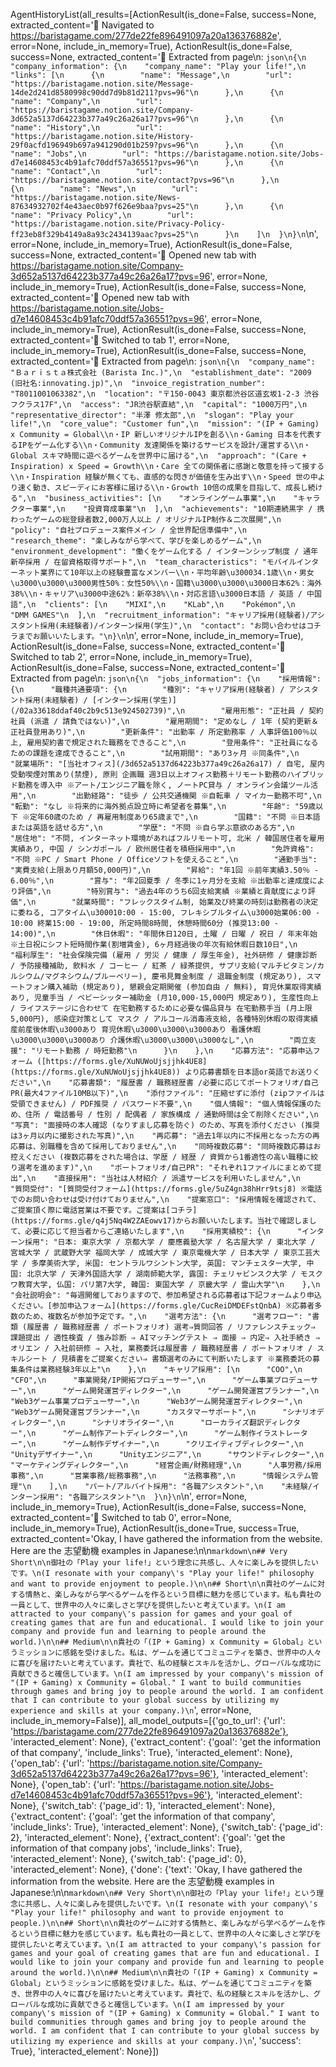 AgentHistoryList(all_results=[ActionResult(is_done=False, success=None, extracted_content='🔗  Navigated to https://baristagame.com/277de22fe896491097a20a136376882e', error=None, include_in_memory=True), ActionResult(is_done=False, success=None, extracted_content='📄  Extracted from page\n: ```json\n{\n  "company_information": {\n    "company_name": "Play your life!",\n    "links": [\n      {\n        "name": "Message",\n        "url": "https://baristagame.notion.site/Message-14de2d241d8580998c90dd7d9b81d211?pvs=96"\n      },\n      {\n        "name": "Company",\n        "url": "https://baristagame.notion.site/Company-3d652a5137d64223b377a49c26a26a17?pvs=96"\n      },\n      {\n        "name": "History",\n        "url": "https://baristagame.notion.site/History-29f0acfd196949b697a941290d01b259?pvs=96"\n      },\n      {\n        "name": "Jobs",\n        "url": "https://baristagame.notion.site/Jobs-d7e14608453c4b91afc70ddf57a36551?pvs=96"\n      },\n      {\n        "name": "Contact",\n        "url": "https://baristagame.notion.site/contact?pvs=96"\n      },\n            {\n        "name": "News",\n        "url": "https://baristagame.notion.site/News-87634932702f4e43aec0b97f626e9baa?pvs=25"\n      },\n      {\n        "name": "Privacy Policy",\n        "url": "https://baristagame.notion.site/Privacy-Policy-ff23eb8f329b4149a8a93c2434139aac?pvs=25"\n      }\n    ]\n  }\n}\n```\n', error=None, include_in_memory=True), ActionResult(is_done=False, success=None, extracted_content='🔗  Opened new tab with https://baristagame.notion.site/Company-3d652a5137d64223b377a49c26a26a17?pvs=96', error=None, include_in_memory=True), ActionResult(is_done=False, success=None, extracted_content='🔗  Opened new tab with https://baristagame.notion.site/Jobs-d7e14608453c4b91afc70ddf57a36551?pvs=96', error=None, include_in_memory=True), ActionResult(is_done=False, success=None, extracted_content='🔄  Switched to tab 1', error=None, include_in_memory=True), ActionResult(is_done=False, success=None, extracted_content='📄  Extracted from page\n: ```json\n{\n  "company_name": "Ｂａｒｉｓｔａ株式会社 (Barista Inc.)",\n  "establishment_date": "2009 (旧社名:innovating.jp)",\n  "invoice_registration_number": "T8011001063382",\n  "location": "〒150-0043 東京都渋谷区道玄坂1-2-3 渋谷フクラス17F",\n  "access": "JR渋谷駅直結",\n  "capital": "1000万円",\n  "representative_director": "半澤 修太郎",\n  "slogan": "Play your life!",\n  "core_value": "Customer fun",\n  "mission": "(IP + Gaming) x Community = Global\\n・IP 新しいオリジナルIPを創る\\n・Gaming 日本を代表するIPをゲーム化する\\n・Community 友達関係を築けるサービスを設計/運営する\\n・Global スキマ時間に遊べるゲームを世界中に届ける",\n  "approach": "(Care + Inspiration) x Speed = Growth\\n・Care 全ての関係者に感謝と敬意を持って接する\\n・Inspiration 経験が無くても、直感的な閃きが価値を生み出す\\n・Speed 世の中より速く動き、スピーディにお客様に届ける\\n・Growth 10倍の成果を目指して、成長し続ける",\n  "business_activities": [\n    "オンラインゲーム事業",\n    "キャラクター事業",\n    "投資育成事業"\n  ],\n  "achievements": "10期連続黒字 / 携わったゲームの総登録者数2,000万人以上 / オリジナルIP制作＆二次展開",\n  "policy": "自社プロデュース案件メイン / 全世界配信準備中",\n  "research_theme": "楽しみながら学べて、学びを楽しめるゲーム",\n  "environment_development": "働くをゲーム化する / インターンシップ制度 / 通年新卒採用 / 在留資格取得サポート",\n  "team_characteristics": "モバイルインターネット業界にて10年以上の経験豊富なメンバー\\n・平均年齢\u300034.1歳\\n・男女\u3000\u3000\u3000男性50%：女性50%\\n・国籍\u3000\u3000\u3000日本62%：海外38%\\n・キャリア\u3000中途62%：新卒38%\\n・対応言語\u3000日本語 / 英語 / 中国語",\n  "clients": [\n    "MIXI",\n    "KLab",\n    "Pokémon",\n    "DMM GAMES"\n  ],\n  "recruitment_information": "キャリア採用(経験者)/アシスタント採用(未経験者)/インターン採用(学生)",\n  "contact": "お問い合わせはコチラまでお願いいたします。"\n}\n```\n', error=None, include_in_memory=True), ActionResult(is_done=False, success=None, extracted_content='🔄  Switched to tab 2', error=None, include_in_memory=True), ActionResult(is_done=False, success=None, extracted_content='📄  Extracted from page\n: ```json\n{\n  "jobs_information": {\n    "採用情報": {\n      "職種共通要項": {\n        "種別": "キャリア採用(経験者) / アシスタント採用(未経験者) / [インターン採用(学生)](/02a33618ddaf40c2b9c513e924502739)",\n        "雇用形態": "正社員 / 契約社員 (派遣 / 請負ではない)",\n        "雇用期間": "定めなし / 1年 (契約更新＆正社員登用あり)",\n        "更新条件": "出勤率 / 所定勤務率 / 人事評価100％以上, 雇用契約書で規定された職務をできること",\n        "登用条件": "正社員になるための課題を達成できること",\n        "試用期間": "あり3ヶ月 ※同条件",\n        "就業場所": "[当社オフィス](/3d652a5137d64223b377a49c26a26a17) / 自宅, 屋内受動喫煙対策あり(禁煙), 原則 企画職 週3日以上オフィス勤務＋リモート勤務のハイブリッド勤務を導入中 ※アート/エンジニア職を除く, ノートPC貸与 / オンライン会議ツール活用",\n        "出勤経路": "徒歩 / 公共交通機関 ※自転車 / マイカー勤務不可",\n        "転勤": "なし ※将来的に海外拠点設立時に希望者を募集",\n        "年齢": "59歳以下 ※定年60歳のため / 再雇用制度あり65歳まで",\n        "国籍": "不問 ※日本語または英語を話せる方",\n        "学歴": "不問 ※自ら学ぶ意欲のある方",\n        "居住地": "不問, インターネット環境があればフルリモート可, 北米 / 韓国居住者を雇用実績あり, 中国 / シンガポール / 欧州居住者を積極採用中",\n        "免許資格": "不問 ※PC / Smart Phone / Officeソフトを使えること",\n        "通勤手当": "実費支給(上限あり月額50,000円)",\n        "昇給": "年1回 ※前年実績3.50％ - 6.00％",\n        "賞与": "年2回夏季 / 冬季に1ヶ月分を支給 ※出勤率と達成度により評価",\n        "特別賞与": "過去4年のうち6回支給実績 ※業績と貢献度により評価",\n        "就業時間": "フレックスタイム制, 始業及び終業の時刻は勤務者の決定に委ねる, コアタイム\u300010:00 - 15:00, フレキシブルタイム\u3000始業06:00 - 10:00 終業15:00 - 19:00, 所定時間8時間, 休憩時間60分 (推奨13:00 - 14:00)",\n        "休日休暇": "年間休日120日, 土曜 / 日曜 / 祝日 / 年末年始 ※土日祝にシフト短時間作業(割増賃金), 6ヶ月経過後の年次有給休暇日数10日",\n        "福利厚生": "社会保険完備 (雇用 / 労災 / 健康 / 厚生年金), 社外研修 / 健康診断 / 予防接種補助, 飲料水 / コーヒー / 紅茶 / 緑茶提供, サプリ支給(マルチビタミン/カルシウム/マグネシウム/ブルーベリー), 慶弔見舞金制度 / 退職金制度 (規定あり), スマートフォン購入補助 (規定あり), 懇親会定期開催 (参加自由 / 無料), 育児休業取得実績あり, 児童手当 / ベビーシッター補助金 (月10,000-15,000円 規定あり), 生産性向上 / ライフステージに合わせて 在宅勤務するために必要な備品貸与 在宅勤務手当 (月上限5,000円), 感染症対策として マスク / アルコール消毒液支給, 各種特別休暇の取得実績 産前産後休暇\u3000あり 育児休暇\u3000\u3000\u3000あり 看護休暇\u3000\u3000\u3000あり 介護休暇\u3000\u3000\u3000なし",\n        "両立支援": "リモート勤務 / 時短勤務"\n      }\n    },\n    "応募方法": "応募申込フォーム ([https://forms.gle/XuNUWoUjsjjhk4UE8](https://forms.gle/XuNUWoUjsjjhk4UE8)) より応募書類を日本語or英語でお送りください",\n    "応募書類": "履歴書 / 職務経歴書 /必要に応じてポートフォリオ/自己PR(最大4ファイル10MB以下)",\n    "添付ファイル": "圧縮せずに添付 (zipファイルは受領できません) / PDF推奨 / パスワード不要",\n    "個人情報": "個人情報保護のため、住所 / 電話番号 / 性別 / 配偶者 / 家族構成 / 通勤時間は全て削除ください",\n    "写真": "面接時の本人確認 (なりすまし応募を防ぐ) のため、写真を添付ください (推奨は3ヶ月以内に撮影された写真)",\n    "再応募": "過去1年以内に不採用となった方の再応募は、別職種を含めて採用しておりません",\n    "同時複数応募": "同時複数応募はお控えください (複数応募をされた場合は、学歴 / 経歴 / 資質から1番適性の高い職種に絞り選考を進めます)",\n    "ポートフォリオ/自己PR": "それぞれ1ファイルにまとめて提出",\n    "直接採用": "当社は人材紹介 / 派遣サービスを利用いたしません",\n    "質問受付": "[質問受付フォーム](https://forms.gle/5uZ4gn38hHrr9tsj8) ※電話でのお問い合わせは受け付けておりません",\n    "提案窓口": "採用情報を確認されて、ご提案頂く際に電話営業は不要です。ご提案は[コチラ](https://forms.gle/q4j5Nq4W2ZAEowv17)からお願いいたします。当社で確認しまして、必要に応じて担当者からご連絡いたします",\n    "採用実績校": {\n      "インターン採用": "日本: 東京大学 / 京都大学 / 慶應義塾大学 / 名古屋大学 / 東北大学 / 宮城大学 / 武蔵野大学 福岡大学 / 成城大学 / 東京電機大学 / 日本大学 / 東京工芸大学 / 多摩美術大学, 米国: セントラルワシントン大学, 英国: マンチェスター大学, 中国: 北京大学 / 天津外国語大学 / 湖南師範大学, 露国: チェリャビンスク大学 / モスクワ教育大学, 仏国: パリ第7大学, 韓国: 東国大学 / 京畿大学 / 霊山大学"\n    },\n    "会社説明会": "毎週開催しておりますので、参加希望される応募者は下記フォームより申込ください。[参加申込フォーム](https://forms.gle/CucReiDMDEFstQnbA) ※応募者多数のため、複数名が参加予定です。",\n    "選考方法": {\n      "選考フロー": "書類 (履歴書 / 職務経歴書 / ポートフォリオ) 選考⇒質問回答 / リファレンスチェック⇒ 課題提出 / 適性検査 / 強み診断 ⇒ AIマッチングテスト ⇒ 面接 ⇒ 内定⇒ 入社手続き ⇒ オリエン / 入社前研修 ⇒ 入社, 業務委託は履歴書 / 職務経歴書 / ポートフォリオ / スキルシート / 見積書をご提案ください⇒ 書類選考のみにて判断いたします ※業務委託の募集条件は業務経験3年以上"\n    },\n    "キャリア採用": [\n      "COO",\n      "CFO",\n      "事業開発/IP開拓プロデューサー",\n      "ゲーム事業プロデューサー",\n      "ゲーム開発運営ディレクター",\n      "ゲーム開発運営プランナー",\n      "Web3ゲーム事業プロデューサー",\n      "Web3ゲーム開発運営ディレクター",\n      "Web3ゲーム開発運営プランナー",\n      "カスタマーサポート",\n      "シナリオディレクター",\n      "シナリオライター",\n      "ローカライズ翻訳ディレクター",\n      "ゲーム制作アートディレクター",\n      "ゲーム制作イラストレーター",\n      "ゲーム制作デザイナー",\n      "クリエイティブディレクター",\n      "Unityデザイナー",\n      "Unityエンジニア",\n      "サウンドディレクター",\n      "マーケティングディレクター",\n      "経営企画/財務経理",\n      "人事労務/採用事務",\n      "営業事務/総務事務",\n      "法務事務",\n      "情報システム管理"\n    ],\n    "パート/アルバイト採用": "各職アシスタント",\n    "未経験/インターン採用": "各職アシスタント"\n  }\n}\n```\n', error=None, include_in_memory=True), ActionResult(is_done=False, success=None, extracted_content='🔄  Switched to tab 0', error=None, include_in_memory=True), ActionResult(is_done=True, success=True, extracted_content='Okay, I have gathered the information from the website. Here are the 志望動機 examples in Japanese:\n\n```markdown\n## Very Short\n\n御社の「Play your life!」という理念に共感し、人々に楽しみを提供したいです。\n(I resonate with your company\'s "Play your life!" philosophy and want to provide enjoyment to people.)\n\n## Short\n\n貴社のゲームに対する情熱と、楽しみながら学べるゲームを作るという目標に魅力を感じています。私も貴社の一員として、世界中の人々に楽しさと学びを提供したいと考えています。\n(I am attracted to your company\'s passion for games and your goal of creating games that are fun and educational. I would like to join your company and provide fun and learning to people around the world.)\n\n## Medium\n\n貴社の「(IP + Gaming) x Community = Global」というミッションに感銘を受けました。私は、ゲームを通じてコミュニティを築き、世界中の人々に喜びを届けたいと考えています。貴社で、私の経験とスキルを活かし、グローバルな成功に貢献できると確信しています。\n(I am impressed by your company\'s mission of "(IP + Gaming) x Community = Global." I want to build communities through games and bring joy to people around the world. I am confident that I can contribute to your global success by utilizing my experience and skills at your company.)\n```', error=None, include_in_memory=False)], all_model_outputs=[{'go_to_url': {'url': 'https://baristagame.com/277de22fe896491097a20a136376882e'}, 'interacted_element': None}, {'extract_content': {'goal': 'get the information of that company', 'include_links': True}, 'interacted_element': None}, {'open_tab': {'url': 'https://baristagame.notion.site/Company-3d652a5137d64223b377a49c26a26a17?pvs=96'}, 'interacted_element': None}, {'open_tab': {'url': 'https://baristagame.notion.site/Jobs-d7e14608453c4b91afc70ddf57a36551?pvs=96'}, 'interacted_element': None}, {'switch_tab': {'page_id': 1}, 'interacted_element': None}, {'extract_content': {'goal': 'get the information of that company', 'include_links': True}, 'interacted_element': None}, {'switch_tab': {'page_id': 2}, 'interacted_element': None}, {'extract_content': {'goal': 'get the information of that company jobs', 'include_links': True}, 'interacted_element': None}, {'switch_tab': {'page_id': 0}, 'interacted_element': None}, {'done': {'text': 'Okay, I have gathered the information from the website. Here are the 志望動機 examples in Japanese:\n\n```markdown\n## Very Short\n\n御社の「Play your life!」という理念に共感し、人々に楽しみを提供したいです。\n(I resonate with your company\'s "Play your life!" philosophy and want to provide enjoyment to people.)\n\n## Short\n\n貴社のゲームに対する情熱と、楽しみながら学べるゲームを作るという目標に魅力を感じています。私も貴社の一員として、世界中の人々に楽しさと学びを提供したいと考えています。\n(I am attracted to your company\'s passion for games and your goal of creating games that are fun and educational. I would like to join your company and provide fun and learning to people around the world.)\n\n## Medium\n\n貴社の「(IP + Gaming) x Community = Global」というミッションに感銘を受けました。私は、ゲームを通じてコミュニティを築き、世界中の人々に喜びを届けたいと考えています。貴社で、私の経験とスキルを活かし、グローバルな成功に貢献できると確信しています。\n(I am impressed by your company\'s mission of "(IP + Gaming) x Community = Global." I want to build communities through games and bring joy to people around the world. I am confident that I can contribute to your global success by utilizing my experience and skills at your company.)\n```', 'success': True}, 'interacted_element': None}])